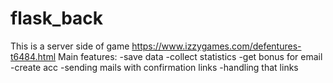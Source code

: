 # flask_back
This is a server side of game https://www.izzygames.com/defentures-t6484.html
Main features:
-save data
-collect statistics
-get bonus for email
-create acc
-sending mails with confirmation links
-handling that links
